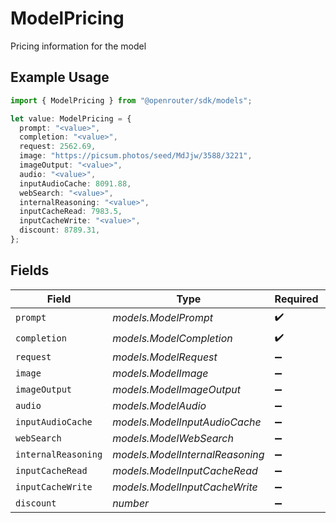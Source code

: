 # ModelPricing

Pricing information for the model

## Example Usage

```typescript
import { ModelPricing } from "@openrouter/sdk/models";

let value: ModelPricing = {
  prompt: "<value>",
  completion: "<value>",
  request: 2562.69,
  image: "https://picsum.photos/seed/MdJjw/3588/3221",
  imageOutput: "<value>",
  audio: "<value>",
  inputAudioCache: 8091.88,
  webSearch: "<value>",
  internalReasoning: "<value>",
  inputCacheRead: 7983.5,
  inputCacheWrite: "<value>",
  discount: 8789.31,
};
```

## Fields

| Field                           | Type                            | Required                        | Description                     |
| ------------------------------- | ------------------------------- | ------------------------------- | ------------------------------- |
| `prompt`                        | *models.ModelPrompt*            | :heavy_check_mark:              | N/A                             |
| `completion`                    | *models.ModelCompletion*        | :heavy_check_mark:              | N/A                             |
| `request`                       | *models.ModelRequest*           | :heavy_minus_sign:              | N/A                             |
| `image`                         | *models.ModelImage*             | :heavy_minus_sign:              | N/A                             |
| `imageOutput`                   | *models.ModelImageOutput*       | :heavy_minus_sign:              | N/A                             |
| `audio`                         | *models.ModelAudio*             | :heavy_minus_sign:              | N/A                             |
| `inputAudioCache`               | *models.ModelInputAudioCache*   | :heavy_minus_sign:              | N/A                             |
| `webSearch`                     | *models.ModelWebSearch*         | :heavy_minus_sign:              | N/A                             |
| `internalReasoning`             | *models.ModelInternalReasoning* | :heavy_minus_sign:              | N/A                             |
| `inputCacheRead`                | *models.ModelInputCacheRead*    | :heavy_minus_sign:              | N/A                             |
| `inputCacheWrite`               | *models.ModelInputCacheWrite*   | :heavy_minus_sign:              | N/A                             |
| `discount`                      | *number*                        | :heavy_minus_sign:              | N/A                             |